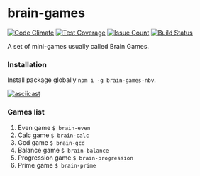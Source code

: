 # brain-games

[![Code Climate](https://codeclimate.com/github/nbvehbq/project-lvl1-s89/badges/gpa.svg)](https://codeclimate.com/github/nbvehbq/project-lvl1-s89)
[![Test Coverage](https://codeclimate.com/github/nbvehbq/project-lvl1-s89/badges/coverage.svg)](https://codeclimate.com/github/nbvehbq/project-lvl1-s89/coverage)
[![Issue Count](https://codeclimate.com/github/nbvehbq/project-lvl1-s89/badges/issue_count.svg)](https://codeclimate.com/github/nbvehbq/project-lvl1-s89)
[![Build Status](https://travis-ci.org/nbvehbq/project-lvl1-s89.svg?branch=master)](https://travis-ci.org/nbvehbq/project-lvl1-s89)

A set of mini-games usually called Brain Games.

### Installation
Install package globally ```npm i -g brain-games-nbv```.

[![asciicast](https://asciinema.org/a/edvgd96urkfq9er79n59nvx1c.png)](https://asciinema.org/a/edvgd96urkfq9er79n59nvx1c)

### Games list
1. Even game  ```$ brain-even```
1. Calc game  ```$ brain-calc```
1. Gcd game  ```$ brain-gcd```
1. Balance game  ```$ brain-balance```
1. Progression game  ```$ brain-progression```
1. Prime game  ```$ brain-prime```
